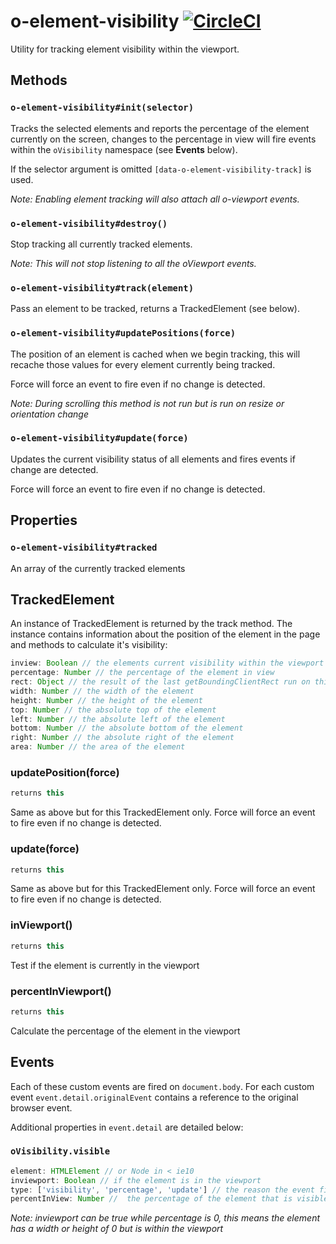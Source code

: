 # o-element-visibility [![CircleCI](https://circleci.com/gh/Financial-Times/o-element-visibility.png?style=shield&circle-token=2955907e904827f0d42c1541e4996d863f34973b)](https://circleci.com/gh/Financial-Times/o-element-visibility)

Utility for tracking element visibility within the viewport.

## Methods

### `o-element-visibility#init(selector)`
Tracks the selected elements and reports the percentage of the element currently on the screen, changes to the percentage in view will fire events within the `oVisibility` namespace (see **Events** below).

If the selector argument is omitted `[data-o-element-visibility-track]` is used.

*Note: Enabling element tracking will also attach all o-viewport events.*

### `o-element-visibility#destroy()`
Stop tracking all currently tracked elements.

*Note: This will not stop listening to all the oViewport events.*

### `o-element-visibility#track(element)`
Pass an element to be tracked, returns a TrackedElement (see below).

### `o-element-visibility#updatePositions(force)`
The position of an element is cached when we begin tracking, this will recache those values for every element currently being tracked.

Force will force an event to fire even if no change is detected.

*Note: During scrolling this method is not run but is run on resize or orientation change*

### `o-element-visibility#update(force)`
Updates the current visibility status of all elements and fires events if change are detected.

Force will force an event to fire even if no change is detected.

## Properties
### `o-element-visibility#tracked`
An array of the currently tracked elements

## TrackedElement
An instance of TrackedElement is returned by the track method. The instance contains information about the position of the element in the page and methods to calculate it's visibility:

```js
inview: Boolean // the elements current visibility within the viewport
percentage: Number // the percentage of the element in view
rect: Object // the result of the last getBoundingClientRect run on this element
width: Number // the width of the element
height: Number // the height of the element
top: Number // the absolute top of the element
left: Number // the absolute left of the element
bottom: Number // the absolute bottom of the element
right: Number // the absolute right of the element
area: Number // the area of the element
```

### updatePosition(force)
```js
returns this
```
Same as above but for this TrackedElement only.
Force will force an event to fire even if no change is detected.

### update(force)
```js
returns this
```
Same as above but for this TrackedElement only.
Force will force an event to fire even if no change is detected.

### inViewport()
```js
returns this
```
Test if the element is currently in the viewport

### percentInViewport()
```js
returns this
```
Calculate the percentage of the element in the viewport

## Events
Each of these custom events are fired on `document.body`. For each custom event `event.detail.originalEvent` contains a reference to the original browser event.

Additional properties in `event.detail` are detailed below:

### `oVisibility.visible`
```js
element: HTMLElement // or Node in < ie10
inviewport: Boolean // if the element is in the viewport
type: ['visibility', 'percentage', 'update'] // the reason the event fired, either because of visibility or percentage change, update means the function was run with force
percentInView: Number //  the percentage of the element that is visible
```

*Note: inviewport can be true while percentage is 0, this means the element has a width or height of 0 but is within the viewport*
